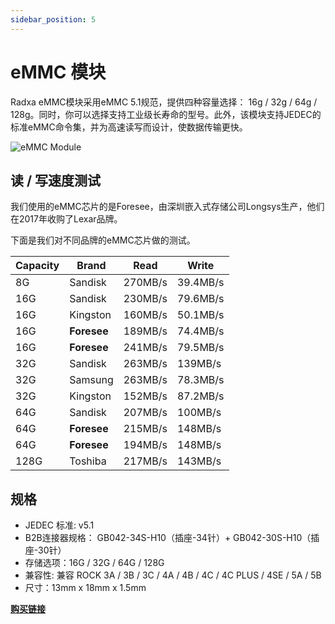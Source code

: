 ```yaml
---
sidebar_position: 5
---
```


# eMMC 模块

Radxa eMMC模块采用eMMC 5.1规范，提供四种容量选择： 16g / 32g / 64g / 128g。同时，你可以选择支持工业级长寿命的型号。此外，该模块支持JEDEC的标准eMMC命令集，并为高速读写而设计，使数据传输更快。

![eMMC Module](/img/accessories/emmc-module.webp)

## 读 / 写速度测试

我们使用的eMMC芯片的是Foresee，由深圳嵌入式存储公司Longsys生产，他们在2017年收购了Lexar品牌。

下面是我们对不同品牌的eMMC芯片做的测试。

| Capacity | Brand       | Read    | Write    |
| -------- | ----------- | ------- | -------- |
| 8G       | Sandisk     | 270MB/s | 39.4MB/s |
| 16G      | Sandisk     | 230MB/s | 79.6MB/s |
| 16G      | Kingston    | 160MB/s | 50.1MB/s |
| 16G      | **Foresee** | 189MB/s | 74.4MB/s |
| 16G      | **Foresee** | 241MB/s | 79.5MB/s |
| 32G      | Sandisk     | 263MB/s | 139MB/s  |
| 32G      | Samsung     | 263MB/s | 78.3MB/s |
| 32G      | Kingston    | 152MB/s | 87.2MB/s |
| 64G      | Sandisk     | 207MB/s | 100MB/s  |
| 64G      | **Foresee** | 215MB/s | 148MB/s  |
| 64G      | **Foresee** | 194MB/s | 148MB/s  |
| 128G     | Toshiba     | 217MB/s | 143MB/s  |

## 规格

- JEDEC 标准: v5.1
- B2B连接器规格： GB042-34S-H10（插座-34针）+ GB042-30S-H10（插座-30针）
- 存储选项：16G / 32G / 64G / 128G
- 兼容性: 兼容 ROCK 3A / 3B / 3C / 4A / 4B / 4C / 4C PLUS / 4SE / 5A / 5B
- 尺寸：13mm x 18mm x 1.5mm

[**购买链接**](https://radxa.com/products/accessories/emmc-module#buy)
